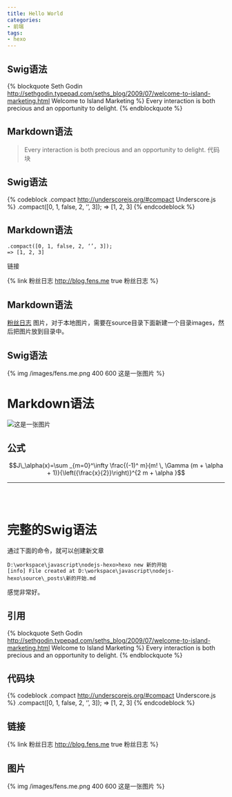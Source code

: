 ```yaml
---
title: Hello World
categories:
- 前端
tags:
- hexo
---
```




## Swig语法
{% blockquote Seth Godin http://sethgodin.typepad.com/seths_blog/2009/07/welcome-to-island-marketing.html Welcome to Island Marketing %}
Every interaction is both precious and an opportunity to delight.
{% endblockquote %}

## Markdown语法
> Every interaction is both precious and an opportunity to delight.
代码块


## Swig语法
{% codeblock .compact http://underscorejs.org/#compact Underscore.js %}
.compact([0, 1, false, 2, ‘’, 3]);
=> [1, 2, 3]
{% endcodeblock %}

## Markdown语法
```{bash}
.compact([0, 1, false, 2, ‘’, 3]);
=> [1, 2, 3]
```
链接


{% link 粉丝日志 http://blog.fens.me true 粉丝日志 %}

## Markdown语法
[粉丝日志](http://blog.fens.me)
图片，对于本地图片，需要在source目录下面新建一个目录images，然后把图片放到目录中。


## Swig语法
{% img /images/fens.me.png 400 600 这是一张图片 %}

# Markdown语法
![这是一张图片](/images/fens.me.png)


## 公式
$$J\_\alpha(x)=\sum _{m=0}^\infty \frac{(-1)^ m}{m! \, \Gamma (m + \alpha + 1)}{\left({\frac{x}{2}}\right)}^{2 m + \alpha }$$


------
<br/>
<br/>

# 完整的Swig语法
通过下面的命令，就可以创建新文章
```{bash}
D:\workspace\javascript\nodejs-hexo>hexo new 新的开始
[info] File created at D:\workspace\javascript\nodejs-hexo\source\_posts\新的开始.md
```

感觉非常好。


## 引用
{% blockquote Seth Godin http://sethgodin.typepad.com/seths_blog/2009/07/welcome-to-island-marketing.html Welcome to Island Marketing %}
Every interaction is both precious and an opportunity to delight.
{% endblockquote %}

## 代码块
{% codeblock .compact http://underscorejs.org/#compact Underscore.js %}
.compact([0, 1, false, 2, ‘’, 3]);
=> [1, 2, 3]
{% endcodeblock %}

## 链接
{% link 粉丝日志 http://blog.fens.me true 粉丝日志 %}

## 图片
{% img /images/fens.me.png 400 600 这是一张图片 %}

